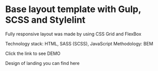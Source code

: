 # Base layout template with Gulp, SCSS and Stylelint
Fully responsive layout was made by using CSS Grid and FlexBox

Technology stack: HTML, SASS (SCSS), JavaScript Methodology: BEM

Click the link to see DEMO

Design of landing you can find here
